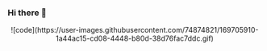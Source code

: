 ### Hi there 👋
<p align="center">
![code](https://user-images.githubusercontent.com/74874821/169705910-1a44ac15-cd08-4448-b80d-38d76fac7ddc.gif)
</p>

<!--
**fareschobba/fareschobba** is a ✨ _special_ ✨ repository because its `README.md` (this file) appears on your GitHub profile.

Here are some ideas to get you started:

- 🔭 I’m currently working on ...
- 🌱 I’m currently learning ...
- 👯 I’m looking to collaborate on ...
- 🤔 I’m looking for help with ...
- 💬 Ask me about ...
- 📫 How to reach me: ...
- 😄 Pronouns: ...
- ⚡ Fun fact: ...
-->
